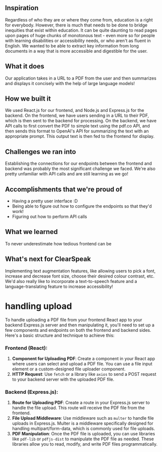 ## **Inspiration**

Regardless of who they are or where they come from, education is a right for everybody. However, there is much that needs to be done to bridge inequities that exist within education. It can be quite daunting to read pages upon pages of huge chunks of monotonous text - even more so for people with learning disabilities or accessibility needs, or who aren't as fluent in English. We wanted to be able to extract key information from long documents in a way that is more accessible and digestible for the user.

## **What it does**

Our application takes in a URL to a PDF from the user and then summarizes and displays it concisely with the help of large language models!

## **How we built it**

We used React.js for our frontend, and Node.js and Express.js for the backend. On the frontend, we have users sending in a URL to their PDF, which is then sent to the backend for processing. On the backend, we have API calls to first convert the PDF to simple text using the pdf.co API, and then sends this format to OpenAI's API for summarizing the text with an appropriate prompt. This output text is then fed to the frontend for display.

## **Challenges we ran into**

Establishing the connections for our endpoints between the frontend and backend was probably the most significant challenge we faced. We're also pretty unfamiliar with API calls and are still learning as we go!

## **Accomplishments that we're proud of**

- Having a pretty user interface :D
- Being able to figure out how to configure the endpoints so that they'd work!
- Figuring out how to perform API calls

## **What we learned**

To never underestimate how tedious frontend can be

## **What's next for ClearSpeak**

Implementing text augmentation features, like allowing users to pick a font, increase and decrease font size, choose their desired colour contrast, etc. We'd also really like to incorporate a text-to-speech feature and a language-translating feature to increase accessibility!

# handling upload

To handle uploading a PDF file from your frontend React app to your backend Express.js server and then manipulating it, you'll need to set up a few components and endpoints on both the frontend and backend sides. Here's a basic structure and technique to achieve this:

### Frontend (React):

1. **Component for Uploading PDF**:
Create a component in your React app where users can select and upload a PDF file. You can use a file input element or a custom-designed file uploader component.
2. **HTTP Request**:
Use `fetch` or a library like `axios` to send a POST request to your backend server with the uploaded PDF file.

### Backend (Express.js):

1. **Route for Uploading PDF**:
Create a route in your Express.js server to handle the file upload. This route will receive the PDF file from the frontend.
2. **File Upload Middleware**:
Use middleware such as `multer` to handle file uploads in Express.js. Multer is a middleware specifically designed for handling multipart/form-data, which is commonly used for file uploads.
3. **PDF Manipulation**:
Once the PDF file is uploaded, you can use libraries like `pdf-lib` or `pdfjs-dist` to manipulate the PDF file as needed. These libraries allow you to read, modify, and write PDF files programmatically.